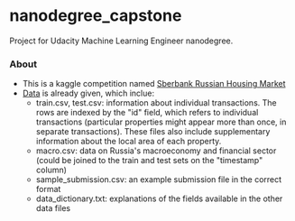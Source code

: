 # nanodegree_capstone
Project for Udacity Machine Learning Engineer nanodegree.
### About
- This is a kaggle competition named [Sberbank Russian Housing Market](https://www.kaggle.com/c/sberbank-russian-housing-market)
- [Data](https://www.kaggle.com/c/sberbank-russian-housing-market/data) is already given, which inclue:
	- train.csv, test.csv: information about individual transactions. The rows are indexed by the "id" field, which refers to individual transactions (particular properties might appear more than once, in separate transactions). These files also include supplementary information about the local area of each property.
	- macro.csv: data on Russia's macroeconomy and financial sector (could be joined to the train and test sets on the "timestamp" column)
	- sample_submission.csv: an example submission file in the correct format
	- data_dictionary.txt: explanations of the fields available in the other data files

